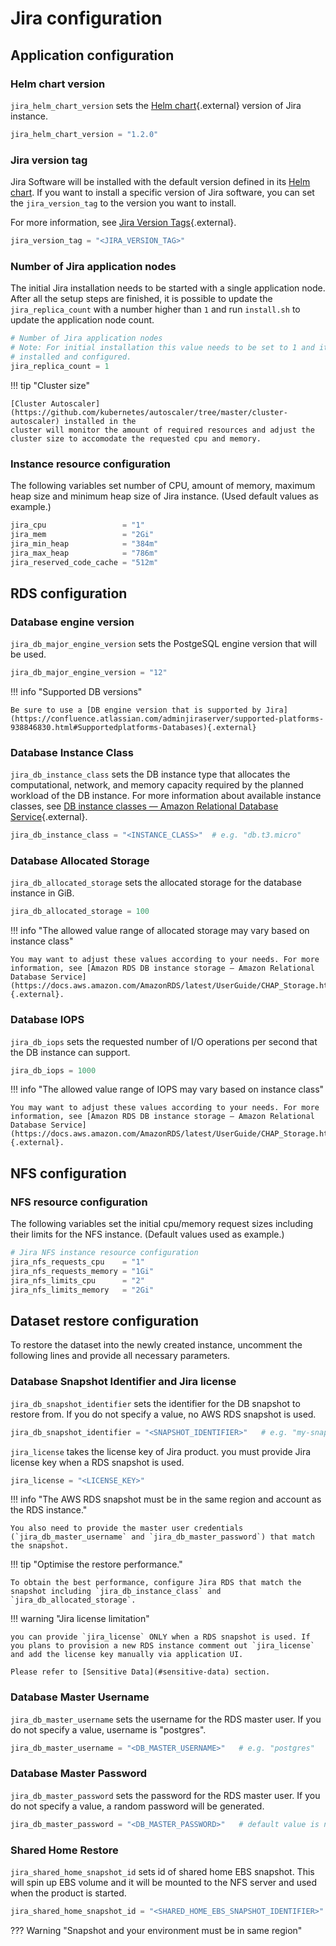 # Jira configuration

## Application configuration

### Helm chart version

`jira_helm_chart_version` sets the [Helm chart](https://github.com/atlassian/data-center-helm-charts){.external} version of Jira instance.

```terraform
jira_helm_chart_version = "1.2.0"
```

### Jira version tag

Jira Software will be installed with the default version defined in its [Helm chart](https://github.com/atlassian/data-center-helm-charts/blob/7e7897dda093b174ce66b4294b0783663a4eddaf/src/main/charts/jira/Chart.yaml#L6). If you want to install a specific version of Jira software, you can set the `jira_version_tag` to the version you want to install.

For more information, see [Jira Version Tags](https://hub.docker.com/r/atlassian/jira-software/tags){.external}.

```terraform
jira_version_tag = "<JIRA_VERSION_TAG>"
```

### Number of Jira application nodes

The initial Jira installation needs to be started with a single application node. After all the setup steps
are finished, it is possible to update the `jira_replica_count` with a number higher than `1` and run `install.sh` to update
the application node count.

```terraform
# Number of Jira application nodes
# Note: For initial installation this value needs to be set to 1 and it can be changed only after Jira is fully
# installed and configured.
jira_replica_count = 1
```

!!! tip "Cluster size"

    [Cluster Autoscaler](https://github.com/kubernetes/autoscaler/tree/master/cluster-autoscaler) installed in the 
    cluster will monitor the amount of required resources and adjust the cluster size to accomodate the requested cpu and memory.

### Instance resource configuration

The following variables set number of CPU, amount of memory, maximum heap size and minimum heap size of Jira instance. (Used default values as example.)

```terraform
jira_cpu                 = "1"
jira_mem                 = "2Gi"
jira_min_heap            = "384m"
jira_max_heap            = "786m"
jira_reserved_code_cache = "512m"
```

## RDS configuration

### Database engine version

`jira_db_major_engine_version` sets the PostgeSQL engine version that will be used.

```terraform
jira_db_major_engine_version = "12" 
```

!!! info "Supported DB versions"

    Be sure to use a [DB engine version that is supported by Jira](https://confluence.atlassian.com/adminjiraserver/supported-platforms-938846830.html#Supportedplatforms-Databases){.external} 

### Database Instance Class

`jira_db_instance_class` sets the DB instance type that allocates the computational, network, and memory capacity required by the planned workload of the DB instance. For more information about available instance classes, see [DB instance classes — Amazon Relational Database Service](https://docs.aws.amazon.com/AmazonRDS/latest/UserGuide/Concepts.DBInstanceClass.html){.external}.

```terraform
jira_db_instance_class = "<INSTANCE_CLASS>"  # e.g. "db.t3.micro"
```

### Database Allocated Storage

`jira_db_allocated_storage` sets the allocated storage for the database instance in GiB.

```terraform
jira_db_allocated_storage = 100 
```

!!! info "The allowed value range of allocated storage may vary based on instance class"

    You may want to adjust these values according to your needs. For more information, see [Amazon RDS DB instance storage — Amazon Relational Database Service](https://docs.aws.amazon.com/AmazonRDS/latest/UserGuide/CHAP_Storage.html){.external}.

### Database IOPS

`jira_db_iops` sets the requested number of I/O operations per second that the DB instance can support.

```terraform
jira_db_iops = 1000
```

!!! info "The allowed value range of IOPS may vary based on instance class"

    You may want to adjust these values according to your needs. For more information, see [Amazon RDS DB instance storage — Amazon Relational Database Service](https://docs.aws.amazon.com/AmazonRDS/latest/UserGuide/CHAP_Storage.html){.external}.

## NFS configuration

### NFS resource configuration

The following variables set the initial cpu/memory request sizes including their limits for the NFS instance. (Default values used as example.)

```terraform
# Jira NFS instance resource configuration
jira_nfs_requests_cpu    = "1"
jira_nfs_requests_memory = "1Gi"
jira_nfs_limits_cpu      = "2"
jira_nfs_limits_memory   = "2Gi"
```
## Dataset restore configuration
To restore the dataset into the newly created instance, uncomment the following lines and provide all necessary parameters. 

### Database Snapshot Identifier and Jira license

`jira_db_snapshot_identifier` sets the identifier for the DB snapshot to restore from. If you do not specify a value, no AWS RDS snapshot is used.

```terraform
jira_db_snapshot_identifier = "<SNAPSHOT_IDENTIFIER>"   # e.g. "my-snapshot"
```

`jira_license` takes the license key of Jira product. you must provide Jira license key when a RDS snapshot is used. 

```terraform
jira_license = "<LICENSE_KEY>"
```

!!! info "The AWS RDS snapshot must be in the same region and account as the RDS instance."
    
    You also need to provide the master user credentials (`jira_db_master_username` and `jira_db_master_password`) that match the snapshot.

!!! tip "Optimise the restore performance."
    
    To obtain the best performance, configure Jira RDS that match the snapshot including `jira_db_instance_class` and `jira_db_allocated_storage`.

!!! warning "Jira license limitation"

    you can provide `jira_license` ONLY when a RDS snapshot is used. If you plans to provision a new RDS instance comment out `jira_license` and add the license key manually via application UI.

    Please refer to [Sensitive Data](#sensitive-data) section.

### Database Master Username

`jira_db_master_username` sets the username for the RDS master user. If you do not specify a value, username is "postgres".

```terraform
jira_db_master_username = "<DB_MASTER_USERNAME>"   # e.g. "postgres"
```

### Database Master Password

`jira_db_master_password` sets the password for the RDS master user. If you do not specify a value, a random password will be generated.

```terraform
jira_db_master_password = "<DB_MASTER_PASSWORD>"   # default value is null
```
### Shared Home Restore

`jira_shared_home_snapshot_id` sets id of shared home EBS snapshot. This will spin up EBS volume and it will be mounted to the NFS server and used when the product is started.
```terraform
jira_shared_home_snapshot_id = "<SHARED_HOME_EBS_SNAPSHOT_IDENTIFIER>"
```

??? Warning "Snapshot and your environment must be in same region"  